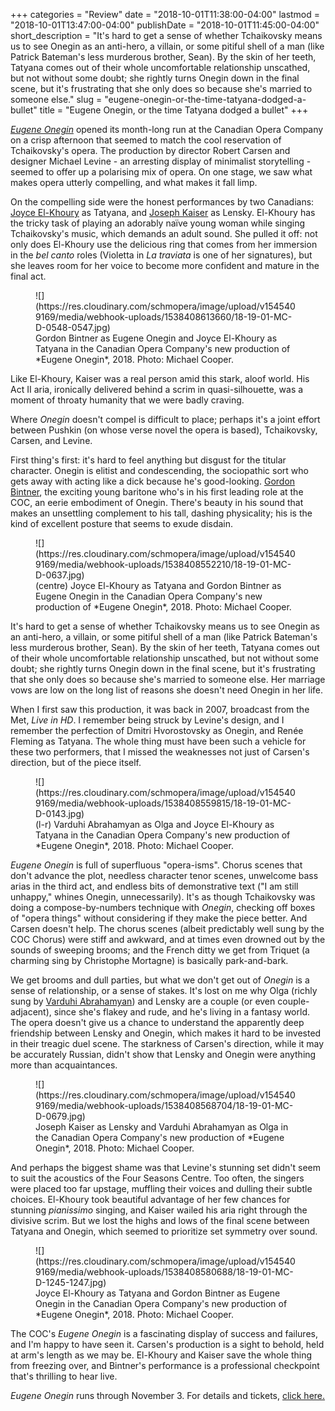 +++
categories = "Review"
date = "2018-10-01T11:38:00-04:00"
lastmod = "2018-10-01T13:47:00-04:00"
publishDate = "2018-10-01T11:45:00-04:00"
short_description = "It's hard to get a sense of whether Tchaikovsky means us to see Onegin as an anti-hero, a villain, or some pitiful shell of a man (like Patrick Bateman's less murderous brother, Sean). By the skin of her teeth, Tatyana comes out of their whole uncomfortable relationship unscathed, but not without some doubt; she rightly turns Onegin down in the final scene, but it's frustrating that she only does so because she's married to someone else."
slug = "eugene-onegin-or-the-time-tatyana-dodged-a-bullet"
title = "Eugene Onegin, or the time Tatyana dodged a bullet"
+++

[*Eugene Onegin*](https://www.coc.ca/productions/16460) opened its month-long run at the Canadian Opera Company on a crisp afternoon that seemed to match the cool reservation of Tchaikovsky's opera. The production by director Robert Carsen and designer Michael Levine - an arresting display of minimalist storytelling - seemed to offer up a polarising mix of opera. On one stage, we saw what makes opera utterly compelling, and what makes it fall limp.

On the compelling side were the honest performances by two Canadians: [Joyce El-Khoury](/scene/people/joyce-el-khoury/) as Tatyana, and [Joseph Kaiser](/scene/people/joseph-kaiser/) as Lensky. El-Khoury has the tricky task of playing an adorably naïve young woman while singing Tchaikovsky's music, which demands an adult sound. She pulled it off: not only does El-Khoury use the delicious ring that comes from her immersion in the *bel canto* roles (Violetta in *La traviata* is one of her signatures), but she leaves room for her voice to become more confident and mature in the final act.

<figure data-type="image">
![](https://res.cloudinary.com/schmopera/image/upload/v1545409169/media/webhook-uploads/1538408613660/18-19-01-MC-D-0548-0547.jpg)
<figcaption>Gordon Bintner as Eugene Onegin and Joyce El-Khoury as Tatyana in the Canadian Opera Company's new production of *Eugene Onegin*, 2018. Photo: Michael Cooper.</figcaption>
</figure>

Like El-Khoury, Kaiser was a real person amid this stark, aloof world. His Act II aria, ironically delivered behind a scrim in quasi-silhouette, was a moment of throaty humanity that we were badly craving.

Where *Onegin* doesn't compel is difficult to place; perhaps it's a joint effort between Pushkin (on whose verse novel the opera is based), Tchaikovsky, Carsen, and Levine. 

First thing's first: it's hard to feel anything but disgust for the titular character. Onegin is elitist and condescending, the sociopathic sort who gets away with acting like a dick because he's good-looking. [Gordon Bintner](/scene/people/gordon-bintner/), the exciting young baritone who's in his first leading role at the COC, an eerie embodiment of Onegin. There's beauty in his sound that makes an unsettling complement to his tall, dashing physicality; his is the kind of excellent posture that seems to exude disdain.

<figure data-type="image">
![](https://res.cloudinary.com/schmopera/image/upload/v1545409169/media/webhook-uploads/1538408552210/18-19-01-MC-D-0637.jpg)
<figcaption>(centre) Joyce El-Khoury as Tatyana and Gordon Bintner as Eugene Onegin in the Canadian Opera Company's new production of *Eugene Onegin*, 2018. Photo: Michael Cooper.</figcaption>
</figure>

It's hard to get a sense of whether Tchaikovsky means us to see Onegin as an anti-hero, a villain, or some pitiful shell of a man (like Patrick Bateman's less murderous brother, Sean). By the skin of her teeth, Tatyana comes out of their whole uncomfortable relationship unscathed, but not without some doubt; she rightly turns Onegin down in the final scene, but it's frustrating that she only does so because she's married to someone else. Her marriage vows are low on the long list of reasons she doesn't need Onegin in her life.

When I first saw this production, it was back in 2007, broadcast from the Met, *Live in HD*. I remember being struck by Levine's design, and I remember the perfection of Dmitri Hvorostovsky as Onegin, and Renée Fleming as Tatyana. The whole thing must have been such a vehicle for these two performers, that I missed the weaknesses not just of Carsen's direction, but of the piece itself.

<figure data-type="image">
![](https://res.cloudinary.com/schmopera/image/upload/v1545409169/media/webhook-uploads/1538408559815/18-19-01-MC-D-0143.jpg)
<figcaption>(l-r) Varduhi Abrahamyan as Olga and Joyce El-Khoury as Tatyana in the Canadian Opera Company's new production of *Eugene Onegin*, 2018. Photo: Michael Cooper.</figcaption>
</figure>

*Eugene Onegin* is full of superfluous "opera-isms". Chorus scenes that don't advance the plot, needless character tenor scenes, unwelcome bass arias in the third act, and endless bits of demonstrative text ("I am still unhappy," whines Onegin, unnecessarily). It's as though Tchaikovsky was doing a compose-by-numbers technique with *Onegin*, checking off boxes of "opera things" without considering if they make the piece better. And Carsen doesn't help. The chorus scenes (albeit predictably well sung by the COC Chorus) were stiff and awkward, and at times even drowned out by the sounds of sweeping brooms; and the French ditty we get from Triquet (a charming sing by Christophe Mortagne) is basically park-and-bark.

We get brooms and dull parties, but what we don't get out of *Onegin* is a sense of relationship, or a sense of stakes. It's lost on me why Olga (richly sung by [Varduhi Abrahamyan](/scene/people/varduhi-abrahamyan/)) and Lensky are a couple (or even couple-adjacent), since she's flakey and rude, and he's living in a fantasy world. The opera doesn't give us a chance to understand the apparently deep friendship between Lensky and Onegin, which makes it hard to be invested in their treagic duel scene. The starkness of Carsen's direction, while it may be accurately Russian, didn't show that Lensky and Onegin were anything more than acquaintances.

<figure data-type="image">
![](https://res.cloudinary.com/schmopera/image/upload/v1545409169/media/webhook-uploads/1538408568704/18-19-01-MC-D-0679.jpg)
<figcaption>Joseph Kaiser as Lensky and Varduhi Abrahamyan as Olga in the Canadian Opera Company's new production of *Eugene Onegin*, 2018. Photo: Michael Cooper.</figcaption>
</figure>

And perhaps the biggest shame was that Levine's stunning set didn't seem to suit the acoustics of the Four Seasons Centre. Too often, the singers were placed too far upstage, muffling their voices and dulling their subtle choices. El-Khoury took beautiful advantage of her few chances for stunning *pianissimo* singing, and Kaiser wailed his aria right through the divisive scrim. But we lost the highs and lows of the final scene between Tatyana and Onegin, which seemed to prioritize set symmetry over sound.

<figure data-type="image">
![](https://res.cloudinary.com/schmopera/image/upload/v1545409169/media/webhook-uploads/1538408580688/18-19-01-MC-D-1245-1247.jpg)
<figcaption>Joyce El-Khoury as Tatyana and Gordon Bintner as Eugene Onegin in the Canadian Opera Company's new production of *Eugene Onegin*, 2018. Photo: Michael Cooper.</figcaption>
</figure>

The COC's *Eugene Onegin* is a fascinating display of success and failures, and I'm happy to have seen it. Carsen's production is a sight to behold, held at arm's length as we may be. El-Khoury and Kaiser save the whole thing from freezing over, and Bintner's performance is a professional checkpoint that's thrilling to hear live.

*Eugene Onegin* runs through November 3. For details and tickets, [click here.](https://www.coc.ca/productions/16460)
